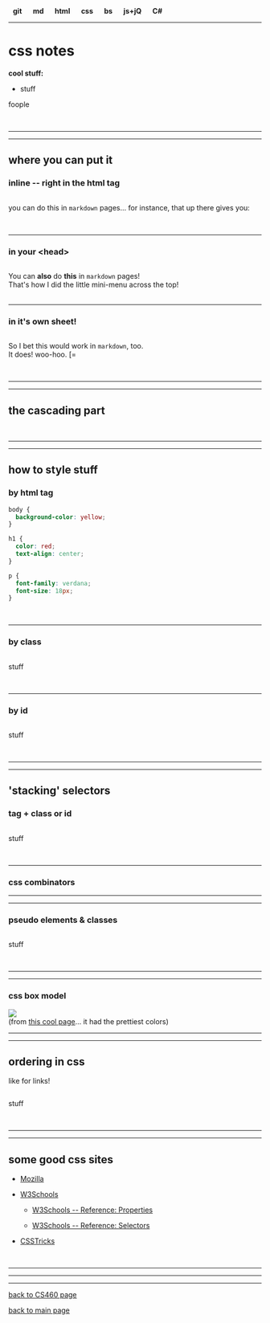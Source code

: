 <style> 
ul.nav_ul {
  list-style-type: none; margin: 0; padding: 0;
}
li.nav_li {
  display: inline; text-decoration: none; font-weight: bold; padding-left: 9px; padding-right: 9px;
}
/* gotta do Link-Visited-Hover-Active */
  a.nav_a:link { /* just plain link in it's start state */
    text-decoration: none;                      }
  a.nav_a:visited {    text-decoration: none;  }
  a.nav_a:hover { text-decoration: none;    color: #9900ff;  }
  a.nav_a:active {     text-decoration: none;  }
</style>

<link rel="stylesheet" type="text/css" href="https:/Stormy9.github.io/CS460/references/styling/mystyles_b.css">

<ul class="nav_ul">
  <a class="nav_a" href="https:/Stormy9.github.io/CS460/references/git/"><li class="nav_li">git</li></a>
  <a class="nav_a" href="https:/Stormy9.github.io/CS460/references/markdown/"><li class="nav_li">md</li></a>
  <a class="nav_a" href="https:/Stormy9.github.io/CS460/references/html/"><li class="nav_li">html</li></a>
  <a class="nav_a" href="https:/Stormy9.github.io/CS460/references/css/"><li class="nav_li">css</li></a>
  <a  class="nav_a" href="https:/Stormy9.github.io/CS460/references/bootstrap/"><li class="nav_li">bs</li></a>
  <a  class="nav_a" href="https:/Stormy9.github.io/CS460/references/js_jq/"><li class="nav_li">js+jQ</li></a>
  <a  class="nav_a" href="https:/Stormy9.github.io/CS460/references/c_sharp/"><li class="nav_li">C#</li></a>
</ul>

---
# css notes  
**cool stuff:**  
* stuff

foople


<br>

---
---
## where you can put it  
### **inline** -- right in the html tag
```css

```
you can do this in `markdown` pages... for instance, that up there gives you:  


<br>

---
### in your **\<head>**  
```css

```
You can **also** do **this** in `markdown` pages!  
That's how I did the little mini-menu across the top!  
<br>

---
### in **it's own sheet**!  
```css

```
So I bet this would work in `markdown`, too.  
It does!  woo-hoo.   [=    

<br>

---
---
## the **cascading** part  


<br>

---
---
## how to style stuff  
### by **html** tag  
```css
body {
  background-color: yellow;
}

h1 {
  color: red;
  text-align: center;
}

p {
  font-family: verdana;
  font-size: 18px;
}
```

<br>

---
### by **class**  
```css

```
stuff

<br>

---
### by **id**  
```css

```
stuff

<br>

---
---
## 'stacking' **selectors**  
### **tag** + **class** or **id**  
```css

```
stuff  

<br>

---
### css **combinators**  


---
---
### **pseudo** elements & classes  
```css

```
stuff  

<br>

---
---
### css **box model**  
<a href="https://Stormy9.github.io/CS460/references/css/images/css_box_model.PNG"><img src="https://Stormy9.github.io/CS460/references/css/images/css_box_model.PNG"></a>  
(from <a href="https://www.topalovich.com/2017/09/css-primer-for-lightning-developers-css-box-model-with-padding-margin-and-border-properties/" target="_blank">this cool page</a>... it had the prettiest colors)

---
---
## ordering in **css**  
like for links!  
```css

```
stuff

<br>

---
---
## some good css sites  
* <a href="" target="_blank">Mozilla</a>  

* <a href="https://www.w3schools.com/css/css_intro.asp" target="_blank">W3Schools</a>  

  * <a href="https://www.w3schools.com/cssref/default.asp" target="_blank">W3Schools -- Reference: Properties</a>  

  * <a href="https://www.w3schools.com/cssref/css_selectors.asp" target="_blank">W3Schools -- Reference: Selectors</a>

* <a href="" target="_blank">CSSTricks</a>  

<br>

---
---
---
[back to CS460 page](https://Stormy9.github.io/CS460#css/ "CS460 main page")   

[back to main page](https://Stormy9.github.io/ "main page")   
